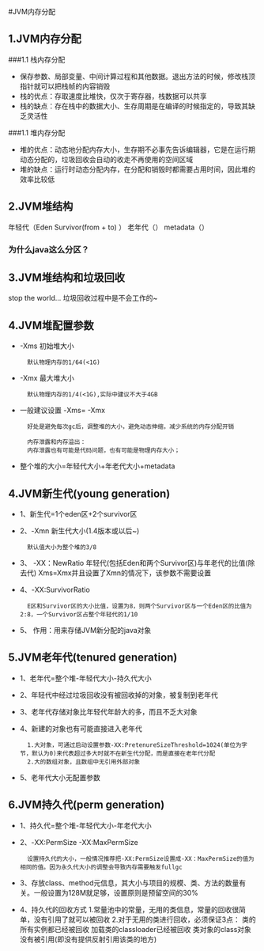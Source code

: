 #JVM内存分配
## 1.JVM内存分配 
###1.1 栈内存分配
- 保存参数、局部变量、中间计算过程和其他数据。退出方法的时候，修改栈顶指针就可以把栈帧的内容销毁
- 栈的优点：存取速度比堆快，仅次于寄存器，栈数据可以共享
- 栈的缺点：存在栈中的数据大小、生存周期是在编译的时候指定的，导致其缺乏灵活性


###1.1 堆内存分配

- 堆的优点：动态地分配内存大小，生存期不必事先告诉编辑器，它是在运行期动态分配的，垃圾回收会自动的收走不再使用的空间区域
- 堆的缺点：运行时动态分配内存，在分配和销毁时都需要占用时间，因此堆的效率比较低

## 2.JVM堆结构 

年轻代（Eden Survivor(from + to) ）
老年代（）
metadata（）
### 为什么java这么分区？

## 3.JVM堆结构和垃圾回收 
stop the world...
垃圾回收过程中是不会工作的~

## 4.JVM堆配置参数

- -Xms 初始堆大小

		默认物理内存的1/64(<1G)
- -Xmx 最大堆大小

		默认物理内存的1/4(<1G),实际中建议不大于4GB
- 一般建议设置 -Xms= -Xmx

		好处是避免每次gc后，调整堆的大小，避免动态伸缩，减少系统的内存分配开销

		内存泄露和内存溢出：
		内存泄露也有可能是代码问题，也有可能是物理内存大小；

- 整个堆的大小=年轻代大小+年老代大小+metadata

## 4.JVM新生代(young generation)

- 1、新生代=1个eden区+2个survivor区
- 2、-Xmn 新生代大小(1.4版本或以后~)

		默认值大小为整个堆的3/8
- 3、 -XX：NewRatio
		年轻代(包括Eden和两个Survivor区)与年老代的比值(除去代)
        Xms=Xmx并且设置了Xmn的情况下，该参数不需要设置

- 4、-XX:SurvivorRatio

		E区和Survivor区的大小比值，设置为8，则两个Survivor区与一个Eden区的比值为2:8，一个Survivor区占整个年轻代的1/10

- 5、 作用：用来存储JVM新分配的java对象

## 5.JVM老年代(tenured generation)

- 1、老年代=整个堆-年轻代大小-持久代大小
- 2、年轻代中经过垃圾回收没有被回收掉的对象，被复制到老年代
- 3、老年代存储对象比年轻代年龄大的多，而且不乏大对象
- 4、新建的对象也有可能直接进入老年代

		1.大对象，可通过启动设置参数-XX:PretenureSizeThreshold=1024(单位为字节，默认为0)来代表超过多大时就不在新生代分配，而是直接在老年代分配
		2.大的数组对象，且数组中无引用外部对象
- 5、老年代大小无配置参数


## 6.JVM持久代(perm generation)
- 1、持久代=整个堆-年轻代大小-年老代大小
- 2、-XX:PermSize -XX:MaxPermSize
	
		设置持久代的大小，一般情况推荐把-XX:PermSize设置成-XX：MaxPermSize的值为相同的值。因为永久代大小的调整会导致内存需要触发fullgc

- 3、存放class、method元信息，其大小与项目的规模、类、方法的数量有关。一般设置为128M就足够，设置原则是预留空间的30%
- 4、持久代的回收方式
		1.常量池中的常量，无用的类信息，常量的回收很简单，没有引用了就可以被回收
		2.对于无用的类进行回收，必须保证3点：
			类的所有实例都已经被回收
			加载类的classloader已经被回收
			类对象的class对象没有被引用(即没有提供反射引用该类的地方)
